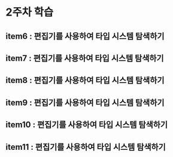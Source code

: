 # 2주차 학습

## item6 : 편집기를 사용하여 타입 시스템 탐색하기

## item7 : 편집기를 사용하여 타입 시스템 탐색하기

## item8 : 편집기를 사용하여 타입 시스템 탐색하기

## item9 : 편집기를 사용하여 타입 시스템 탐색하기

## item10 : 편집기를 사용하여 타입 시스템 탐색하기

## item11 : 편집기를 사용하여 타입 시스템 탐색하기
